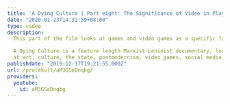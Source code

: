 ```yaml
---
title: 'A Dying Culture | Part eight: The Significance of Video in Play'
date: "2020-01-23T14:31:59+08:00"
type: video
description:
  This part of the film looks at games and video games as a specific form of aesthetic in order to identify what it is which is distinct within video games.

  A Dying Culture is a feature length Marxist-Leninist documentary, looking
  at art, culture, the state, postmodernism, video games, social media, war and crisis.
publishdate: "2019-12-17T19:21:55.000Z"
url: /prolekult/aM3G5eDnqbg/
providers:
  youtube:
    id: aM3G5eDnqbg
---
```

